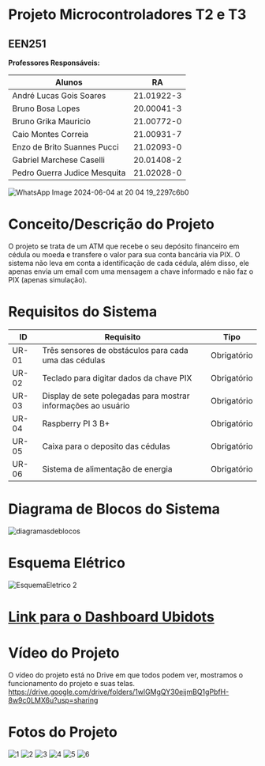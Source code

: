 # Projeto Microcontroladores T2 e T3
## EEN251
**Professores Responsáveis:**

| Alunos  | RA |
| ------------- | ------------- |
| André Lucas Gois Soares | 21.01922-3  |
| Bruno Bosa Lopes | 20.00041-3 |
| Bruno Grika Mauricio | 21.00772-0 |
| Caio Montes Correia | 21.00931-7 |
| Enzo de Brito Suannes Pucci | 21.02093-0 |
| Gabriel Marchese Caselli | 20.01408-2 |
| Pedro Guerra Judice Mesquita | 21.02028-0 |

![WhatsApp Image 2024-06-04 at 20 04 19_2297c6b0](https://github.com/dhezinho11/ProjetoT1usandoMicrocontroladores/assets/63157536/66c0413d-66bb-4ba2-b908-c72caae65c95)

# Conceito/Descrição do Projeto
O projeto se trata de um ATM que recebe o seu depósito financeiro em cédula ou moeda e transfere o valor para sua conta bancária via PIX.
O sistema não leva em conta a identificação de cada cédula, além disso, ele apenas envia um email com uma mensagem a chave informado e não faz o PIX (apenas simulação).

# Requisitos do Sistema
| ID | Requisito | Tipo |
| ------------- | ------------- | ------------- |
| UR-01 | Três sensores de obstáculos para cada uma das cédulas | Obrigatório |
| UR-02 | Teclado para digitar dados da chave PIX | Obrigatório |
| UR-03 | Display de sete polegadas para mostrar informações ao usuário | Obrigatório |
| UR-04 | Raspberry PI 3 B+ | Obrigatório |
| UR-05 | Caixa para o deposito das cédulas | Obrigatório |
| UR-06 | Sistema de alimentação de energia | Obrigatório |

#  Diagrama de Blocos do Sistema

![diagramasdeblocos](https://github.com/user-attachments/assets/47359740-10e8-4b10-ae90-7e448cc64e88)


# Esquema Elétrico
![EsquemaEletrico 2](https://github.com/user-attachments/assets/35d74eaf-3ed2-4224-b1cd-9cea584d5ec8)

# [Link para o Dashboard Ubidots](https://stem.ubidots.com/app/dashboards/66fd3e4d46a8d539da723cfe?devices=66fd36f00afbd03b487e87c3)

# Vídeo do Projeto
O vídeo do projeto está no Drive em que todos podem ver, mostramos o funcionamento do projeto e suas telas.
https://drive.google.com/drive/folders/1wlGMgQY30eijmBQ1gPbfH-8w9c0LMX6u?usp=sharing

# Fotos do Projeto
![1](https://github.com/user-attachments/assets/c34746f6-ef0d-47a4-8a82-bf800ac2b581)
![2](https://github.com/user-attachments/assets/e7ce328a-08b4-4410-ab0c-5a8f67b6c255)
![3](https://github.com/user-attachments/assets/4930fd25-636e-41a2-bf23-ec87aa48df17)
![4](https://github.com/user-attachments/assets/3d0d2c00-bf4a-44ac-ba3c-8070e7c3c62a)
![5](https://github.com/user-attachments/assets/006222dd-0984-4a59-ab20-d9c00fa36a81)
![6](https://github.com/user-attachments/assets/3b9bf52d-5823-497a-b41f-6dfb5f25db16)


